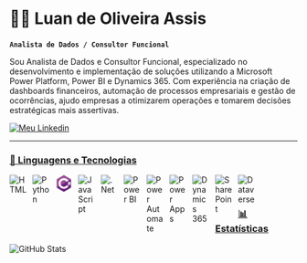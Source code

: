# 👨‍💻 Luan de Oliveira Assis
**`Analista de Dados / Consultor Funcional `**

Sou Analista de Dados e Consultor Funcional, especializado no desenvolvimento e implementação de soluções utilizando a Microsoft Power Platform, Power BI e Dynamics 365. Com experiência na criação de dashboards financeiros, automação de processos empresariais e gestão de ocorrências, ajudo empresas a otimizarem operações e tomarem decisões estratégicas mais assertivas.

<p align="left">
    <a href="https://www.linkedin.com/in/luan-de-oliveira-assis/">
        <img 
            alt="Meu Linkedin" 
            title="Veja meu Linkedin"
            width="30"  
            src="https://cdn.jsdelivr.net/gh/devicons/devicon@latest/icons/linkedin/linkedin-original.svg"
        />
    
---

### 🤖 Linguagens e Tecnologias

<img 
    align="left" 
    alt="HTML"
    title="HTML" 
    width="30px" 
    style="padding-right: 10px;" 
    src="https://cdn.jsdelivr.net/gh/devicons/devicon@latest/icons/html5/html5-original.svg" 
/><img 
    align="left" 
    alt="Python" 
    title="Python"
    width="30px" 
    style="padding-right: 10px;" 
    src="https://cdn.jsdelivr.net/gh/devicons/devicon@latest/icons/python/python-original.svg" 
/>
<img 
    align="left" 
    alt="C#" 
    title="C#"
    width="30px" 
    style="padding-right: 10px;" 
    src=https://raw.githubusercontent.com/devicons/devicon/master/icons/csharp/csharp-original.svg
/>
<img 
    align="left" 
    alt="JavaScript" 
    title="JavaScript"
    width="30px" 
    style="padding-right: 10px;" 
    src="https://cdn.jsdelivr.net/gh/devicons/devicon@latest/icons/javascript/javascript-original.svg" 
/>
<img 
    align="left" 
    alt=".Net" 
    title=".Net"
    width="30px" 
    style="padding-right: 10px;" 
    src="https://cdn.jsdelivr.net/gh/devicons/devicon@latest/icons/dotnetcore/dotnetcore-original.svg" 
    />
<img 
    align="left" 
    alt="Power BI" 
    title="Power BI"
    width="30px" 
    style="padding-right: 10px;" 
    src="https://img.icons8.com/?size=100&id=Ny0t2MYrJ70p&format=png&color=000000" 
    />
<img 
    align="left" 
    alt="Power Automate" 
    title="Power Automate"
    width="30px" 
    style="padding-right: 10px;" 
    src="https://img.icons8.com/?size=100&id=kTTt25v6Drpd&format=png&color=0000000" 
    />
<img 
    align="left" 
    alt="Power Apps" 
    title="Power Apps"
    width="30px" 
    style="padding-right: 10px;" 
    src="https://img.icons8.com/?size=100&id=OU2ddOKw840K&format=png&color=000000" 
    />
<img 
    align="left" 
    alt="Dynamics 365" 
    title="Dynamics 365"
    width="30px" 
    style="padding-right: 10px;" 
    src="https://img.icons8.com/?size=100&id=YmsY6xkp6wCZ&format=png&color=000000" 
    />
<img 
    align="left" 
    alt="SharePoint" 
    title="SharePoint"
    width="30px" 
    style="padding-right: 10px;" 
    src="https://img.icons8.com/?size=100&id=bVAf0kiXtJhO&format=png&color=000000" 
    />
<img 
    align="left" 
    alt="Dataverse" 
    title="Dataverse"
    width="30px" 
    style="padding-right: 10px;" 
    src="https://www.pngall.com/wp-content/uploads/17/Dataverse-Logo-Digital-Emblem-PNG.png" 
    />
          
<br/>
<br/>

### 📊 Estatísticas

<p>
  <img 
    align="left" 
    alt="GitHub Stats" 
    height="200" 
    style="padding-right: 10px;" 
    src="https://github-readme-stats.vercel.app/api?username=LuandeOliveiraAssis&show_icons=true&theme=tokyonight&include_all_commits=true&locale=pt-br" 
  />



</p>
